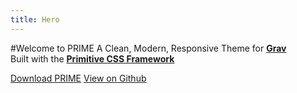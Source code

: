 ```yaml
---
title: Hero
---
```


#Welcome to PRIME
A Clean, Modern, Responsive Theme for [**Grav**](https://getgrav.org/)
<br>
Built with the [**Primitive CSS Framework**](http://taniarascia.github.io/primitive/)

<a href="https://github.com/CollinDaugherty/grav-theme-prime/archive/master.zip" class="button accent-button"><i class="fa fa-download"></i>  Download PRIME</a>
<a href="https://github.com/CollinDaugherty/grav-theme-prime/" class="button white-button">View on <i class="fa fa-github"></i> Github</a>
